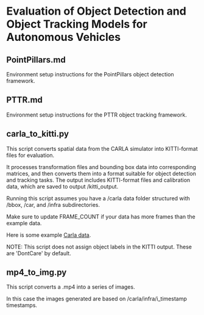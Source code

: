 
# Evaluation of Object Detection and Object Tracking Models for Autonomous Vehicles

## PointPillars.md
Environment setup instructions for the PointPillars object detection framework.

## PTTR.md
Environment setup instructions for the PTTR object tracking framework.

## carla_to_kitti.py
This script converts spatial data from the CARLA simulator into KITTI-format files for evaluation. 

It processes transformation files and bounding box data into corresponding matrices, and then converts them into a format suitable for object detection and tracking tasks. The output includes KITTI-format files and calibration data, which are saved to output /kitti_output.

Running this script assumes you have a /carla data folder structured with /bbox, /car, and /infra subdirectories.

Make sure to update FRAME_COUNT if your data has more frames than the example data.

Here is some example [Carla data](https://drive.google.com/drive/folders/1nac6HKlk4IUrvDkLjMpMASxbKAM2QwV3?usp=sharing).
    
NOTE: This script does not assign object labels in the KITTI output. These are 'DontCare' by default.


## mp4_to_img.py

This script converts a .mp4 into a series of images.

In this case the images generated are based on /carla/infra/i_timestamp timestamps.

